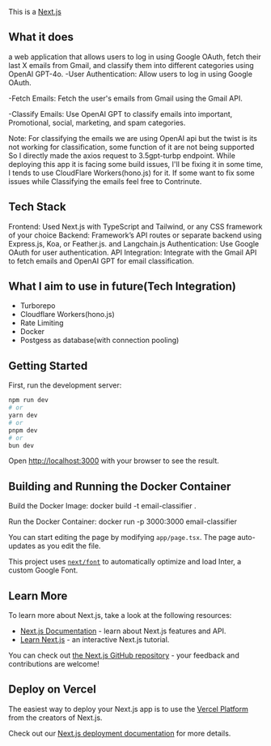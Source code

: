 This is a [Next.js](https://nextjs.org/)

## What it does
a web application that allows users to log in using Google OAuth, fetch their last X emails from Gmail, and classify them into different categories using OpenAI GPT-4o.
-User Authentication: Allow users to log in using Google OAuth.

-Fetch Emails: Fetch the user's emails from Gmail using the Gmail API.

-Classify Emails: Use OpenAI GPT to classify emails into important, Promotional, social, marketing, and spam categories.

Note: For classifying the emails we are using OpenAI api but the twist is its not working for classification, some function of it are not being supported So I directly made the axios request to 3.5gpt-turbp endpoint.
While deploying this app it is facing some build issues, I'll be fixing it in some time, I tends to use CloudFlare Workers(hono.js) for it.
If some want to fix some issues while Classifying the emails feel free to Contrinute.

## Tech Stack
Frontend: Used Next.js with TypeScript and Tailwind, or any CSS framework of your choice
Backend: Framework’s API routes or separate backend using Express.js, Koa, or Feather.js. and Langchain.js
Authentication: Use Google OAuth for user authentication.
API Integration: Integrate with the Gmail API to fetch emails and OpenAI GPT for email classification.


## What I aim to use in future(Tech Integration)
- Turborepo
- Cloudflare Workers(hono.js)
- Rate Limiting
- Docker
- Postgess as database(with connection pooling)

## Getting Started

First, run the development server:

```bash
npm run dev
# or
yarn dev
# or
pnpm dev
# or
bun dev
```

Open [http://localhost:3000](http://localhost:3000) with your browser to see the result.

## Building and Running the Docker Container
Build the Docker Image:
docker build -t email-classifier .

Run the Docker Container:
docker run -p 3000:3000 email-classifier

You can start editing the page by modifying `app/page.tsx`. The page auto-updates as you edit the file.

This project uses [`next/font`](https://nextjs.org/docs/basic-features/font-optimization) to automatically optimize and load Inter, a custom Google Font.

## Learn More

To learn more about Next.js, take a look at the following resources:

- [Next.js Documentation](https://nextjs.org/docs) - learn about Next.js features and API.
- [Learn Next.js](https://nextjs.org/learn) - an interactive Next.js tutorial.

You can check out [the Next.js GitHub repository](https://github.com/vercel/next.js/) - your feedback and contributions are welcome!

## Deploy on Vercel

The easiest way to deploy your Next.js app is to use the [Vercel Platform](https://vercel.com/new?utm_medium=default-template&filter=next.js&utm_source=create-next-app&utm_campaign=create-next-app-readme) from the creators of Next.js.

Check out our [Next.js deployment documentation](https://nextjs.org/docs/deployment) for more details.
